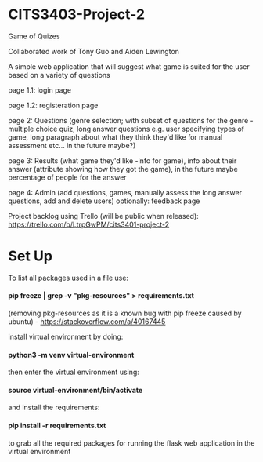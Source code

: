 # CITS3403-Project-2
Game of Quizes

Collaborated work of Tony Guo and Aiden Lewington

A simple web application that will suggest what game is suited for the user based on a variety of questions

page 1.1: login page 

page 1.2: registeration page

page 2: Questions (genre selection; with subset of questions for the genre - multiple choice quiz, long answer questions e.g. user specifying types of game, long paragraph about what they think they'd like for manual assessment etc... in the future maybe?)

page 3: Results (what game they'd like -info for game), info about their answer (attribute showing how they got the game), in the future maybe percentage of people for the answer

page 4: Admin (add questions, games, manually assess the long answer questions, add and delete users) 
optionally: feedback page

Project backlog using Trello (will be public when released): https://trello.com/b/LtrpGwPM/cits3401-project-2


# Set Up
To list all packages used in a file use:
#### pip freeze | grep -v "pkg-resources" > requirements.txt

(removing pkg-resources as it is a known bug with pip freeze caused by ubuntu)
        - https://stackoverflow.com/a/40167445

install virtual environment by doing:
#### python3 -m venv virtual-environment 

then enter the virtual environment using:
#### source virtual-environment/bin/activate

and install the requirements:
#### pip install -r requirements.txt  

to grab all the required packages for running the flask web application in the virtual environment





